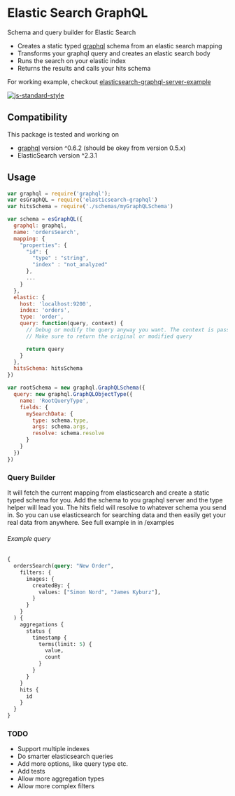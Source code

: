 # Elastic Search GraphQL
Schema and query builder for Elastic Search

- Creates a static typed [graphql](https://github.com/graphql/graphql-js) schema from an elastic search mapping
- Transforms your graphql query and creates an elastic search body
- Runs the search on your elastic index
- Returns the results and calls your hits schema

For working example, checkout [elasticsearch-graphql-server-example](https://github.com/nordsimon/elasticsearch-graphql-server-example)

[![js-standard-style](https://cdn.rawgit.com/feross/standard/master/badge.svg)](https://github.com/feross/standard)

## Compatibility
This package is tested and working on
- [graphql](https://github.com/graphql/graphql-js) version ^0.6.2 (should be okey from version 0.5.x)
- ElasticSearch version ^2.3.1

## Usage
```javascript
var graphql = require('graphql');
var esGraphQL = require('elasticsearch-graphql')
var hitsSchema = require('./schemas/myGraphQLSchema')

var schema = esGraphQL({
  graphql: graphql,
  name: 'ordersSearch',
  mapping: {
    "properties": {
      "id": {
        "type" : "string",
        "index" : "not_analyzed"
      },
      ...
    }
  },
  elastic: {
    host: 'localhost:9200',
    index: 'orders',
    type: 'order',
    query: function(query, context) {
      // Debug or modify the query anyway you want. The context is passed down from graphql
      // Make sure to return the original or modified query

      return query
    }
  },
  hitsSchema: hitsSchema
})

var rootSchema = new graphql.GraphQLSchema({
  query: new graphql.GraphQLObjectType({
    name: 'RootQueryType',
    fields: {
      mySearchData: {
        type: schema.type,
        args: schema.args,
        resolve: schema.resolve
      }
    }
  })
})

```



### Query Builder
It will fetch the current mapping from elasticsearch and create a static typed schema for you. Add the schema to you graphql server and the type helper will lead you. The hits field will resolve to whatever schema you send in. So you can use elasticsearch for searching data and then easily get your real data from anywhere. See full example in in /examples

###### Example query
```graphql
{
  ordersSearch(query: "New Order",
    filters: {
      images: {
        createdBy: {
          values: ["Simon Nord", "James Kyburz"],
        }
      }
    }
  ) {
    aggregations {
      status {
        timestamp {
          terms(limit: 5) {
            value,
            count
          }
        }
      }
    }
    hits {
      id
    }
  }
}
```

### TODO
* Support multiple indexes
* Do smarter elasticsearch queries
* Add more options, like query type etc.
* Add tests
* Allow more aggregation types
* Allow more complex filters
